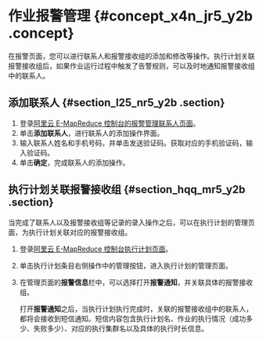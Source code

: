# 作业报警管理 {#concept_x4n_jr5_y2b .concept}

在报警页面，您可以进行联系人和报警接收组的添加和修改等操作。执行计划关联报警接收组后，如果作业运行过程中触发了告警规则，可以及时地通知报警接收组中的联系人。

## 添加联系人 {#section_l25_nr5_y2b .section}

1.  登录[阿里云 E-MapReduce 控制台的报警管理联系人页面](https://emr.console.aliyun.com/?spm=5176.doc28084.2.1.gxpx8G#/alarm/cn-hangzhou/person)。
2.  单击**添加联系人**，进行联系人的添加操作界面。
3.  输入联系人姓名和手机号码，并单击发送验证码。获取对应的手机验证码，输入验证码。
4.  单击**确定**，完成联系人的添加操作。

## 执行计划关联报警接收组 {#section_hqq_mr5_y2b .section}

当完成了联系人以及报警接收组等记录的录入操作之后，可以在执行计划的管理页面，为执行计划关联对应的报警接收组。

1.  登录[阿里云 E-MapReduce 控制台执行计划页面](https://emr.console.aliyun.com/#/schedule/region/cn-hangzhou)。
2.  单击执行计划条目右侧操作中的管理按钮，进入执行计划的管理页面。
3.  在管理页面的**报警信息**栏中，可以选择打开**报警通知**，并关联具体的报警接收组。

    打开**报警通知**之后，当执行计划执行完成时，关联的报警接收组中的联系人，都将会接收到短信通知。短信内容包含执行计划名、作业的执行情况（成功多少、失败多少）、对应的执行集群名以及具体的执行时长信息。


